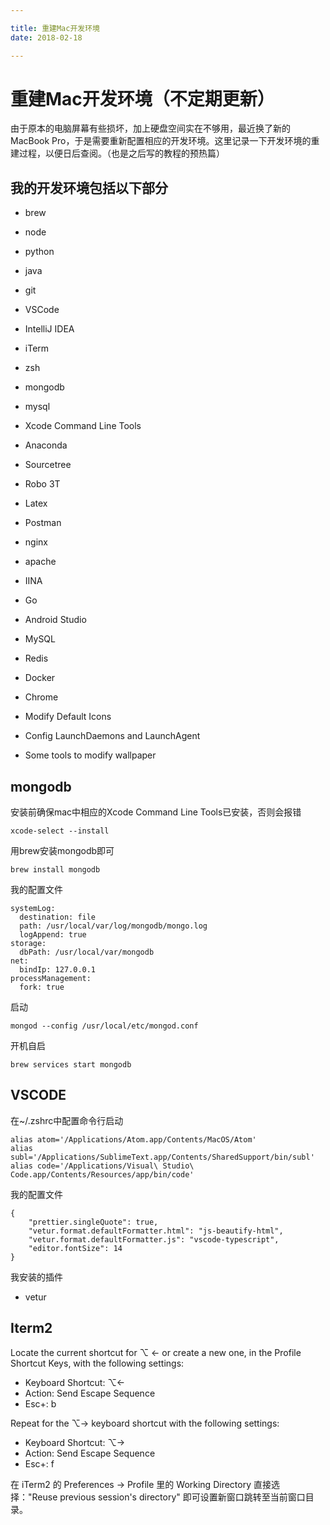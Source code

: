```yaml
---

title: 重建Mac开发环境
date: 2018-02-18

---
```



# 重建Mac开发环境（不定期更新）

由于原本的电脑屏幕有些损坏，加上硬盘空间实在不够用，最近换了新的MacBook Pro，于是需要重新配置相应的开发环境。这里记录一下开发环境的重建过程，以便日后查阅。（也是之后写的教程的预热篇）

## 我的开发环境包括以下部分

* brew
* node
* python
* java
* git
* VSCode
* IntelliJ IDEA
* iTerm
* zsh
* mongodb
* mysql
* Xcode Command Line Tools
* Anaconda
* Sourcetree
* Robo 3T
* Latex
* Postman
* nginx
* apache
* IINA
* Go
* Android Studio
* MySQL
* Redis
* Docker
* Chrome

* Modify Default Icons
* Config LaunchDaemons and LaunchAgent
* Some tools to modify wallpaper


## mongodb
安装前确保mac中相应的Xcode Command Line Tools已安装，否则会报错
```
xcode-select --install
```
用brew安装mongodb即可
```
brew install mongodb
```
我的配置文件
```
systemLog:
  destination: file
  path: /usr/local/var/log/mongodb/mongo.log
  logAppend: true
storage:
  dbPath: /usr/local/var/mongodb
net:
  bindIp: 127.0.0.1
processManagement:
  fork: true
```
启动
```
mongod --config /usr/local/etc/mongod.conf
```
开机自启
```
brew services start mongodb
```

## VSCODE

在~/.zshrc中配置命令行启动

```
alias atom='/Applications/Atom.app/Contents/MacOS/Atom'
alias subl='/Applications/SublimeText.app/Contents/SharedSupport/bin/subl'
alias code='/Applications/Visual\ Studio\ Code.app/Contents/Resources/app/bin/code'
```

我的配置文件
```
{
    "prettier.singleQuote": true,
    "vetur.format.defaultFormatter.html": "js-beautify-html",
    "vetur.format.defaultFormatter.js": "vscode-typescript",
    "editor.fontSize": 14
}
```

我安装的插件
* vetur

## Iterm2

Locate the current shortcut for ⌥ ← or create a new one, in the Profile Shortcut Keys, with the following settings:

* Keyboard Shortcut: ⌥←
* Action: Send Escape Sequence
* Esc+: b

Repeat for the ⌥→ keyboard shortcut with the following settings:

* Keyboard Shortcut: ⌥→
* Action: Send Escape Sequence
* Esc+: f

在 iTerm2 的 Preferences -> Profile 里的 Working Directory 直接选择："Reuse previous session's directory" 即可设置新窗口跳转至当前窗口目录。

